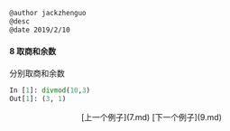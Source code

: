 ```markdown
@author jackzhenguo
@desc 
@date 2019/2/10
```

#### 8 取商和余数　　

分别取商和余数

```python
In [1]: divmod(10,3)
Out[1]: (3, 1)
```


<center>[上一个例子](7.md)    [下一个例子](9.md)</center>
